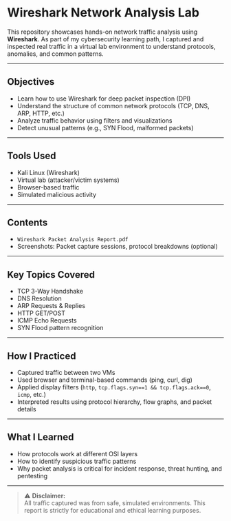 #  Wireshark Network Analysis Lab

This repository showcases hands-on network traffic analysis using **Wireshark**. As part of my cybersecurity learning path, I captured and inspected real traffic in a virtual lab environment to understand protocols, anomalies, and common patterns.

---

## Objectives

- Learn how to use Wireshark for deep packet inspection (DPI)
- Understand the structure of common network protocols (TCP, DNS, ARP, HTTP, etc.)
- Analyze traffic behavior using filters and visualizations
- Detect unusual patterns (e.g., SYN Flood, malformed packets)

---

##  Tools Used

- Kali Linux (Wireshark)
- Virtual lab (attacker/victim systems)
- Browser-based traffic
- Simulated malicious activity

---

## Contents

-  `Wireshark Packet Analysis Report.pdf`
-  Screenshots: Packet capture sessions, protocol breakdowns (optional)

---

## Key Topics Covered

- TCP 3-Way Handshake
- DNS Resolution
- ARP Requests & Replies
- HTTP GET/POST
- ICMP Echo Requests
- SYN Flood pattern recognition

---

## How I Practiced

- Captured traffic between two VMs
- Used browser and terminal-based commands (ping, curl, dig)
- Applied display filters (`http`, `tcp.flags.syn==1 && tcp.flags.ack==0`, `icmp`, etc.)
- Interpreted results using protocol hierarchy, flow graphs, and packet details

---

## What I Learned

- How protocols work at different OSI layers
- How to identify suspicious traffic patterns
- Why packet analysis is critical for incident response, threat hunting, and pentesting

---

> ⚠️ **Disclaimer:**  
All traffic captured was from safe, simulated environments. This report is strictly for educational and ethical learning purposes.
